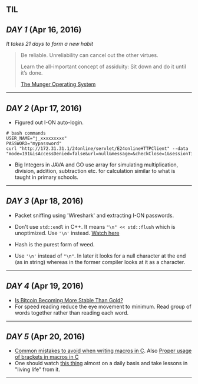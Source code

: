 **TIL**
----------

***DAY 1*** (Apr 16, 2016)
-
*It takes 21 days to form a new habit*

> Be reliable. Unreliability can cancel out the other virtues.
> 
> Learn the all-important concept of assiduity: Sit down and do it until it’s done.
>  
>  [The Munger Operating System](https://www.farnamstreetblog.com/2016/04/munger-operating-system/?utm_source=pocket&utm_medium=email&utm_campaign=pockethits)


----------

***DAY 2*** (Apr 17, 2016)
-
* Figured out I-ON auto-login.

```shell
# bash commands 
USER_NAME="j_xxxxxxxxx"
PASSWORD="mypassword"
curl "http://172.31.31.1/24online/servlet/E24onlineHTTPClient" --data "mode=191&isAccessDenied=false&url=null&message=&checkClose=1&sessionTimeout=-1&guestmsgreq=false&logintype=2&orgSessionTimeout=-1&chrome=-1&alerttime=null&timeout=-1&popupalert=0&dtold=0&mac=ec%3A30%3A91%3Aa2%3A84%3Ac7&servername=172.31.31.1&username=$USER_NAME&password=$PASSWORD&loginotp=false&logincaptcha=false&registeruserotp=false&registercaptcha=false"
```

* Big Integers in JAVA and GO use array for simulating multiplication, division, addition, subtraction etc. for calculation similar to what is taught in primary schools.

----------

***DAY 3*** (Apr 18, 2016)
-

* Packet sniffing using 'Wireshark' and extracting I-ON passwords.

* Don't use ``std::endl`` in C++. It means ``"\n" << std::flush`` which is unoptimized. Use ``'\n'`` instead.
[Watch here](https://www.youtube.com/watch?v=GMqQOEZYVJQ)

* Hash is the purest form of weed.

* Use ``'\n'`` instead of ``"\n"``. In later it looks for a null character at the end (as in string) whereas in the former compiler looks at it as a character.

--------

***DAY 4*** (Apr 19, 2016)
-

* [Is Bitcoin Becoming More Stable Than Gold?](http://blogs.wsj.com/moneybeat/2016/04/19/is-bitcoin-becoming-more-stable-than-gold/)
* For speed reading reduce the eye movement to minimum. Read group of words together rather than reading each word.

--------

***DAY 5*** (Apr 20, 2016)
-

* [Common mistakes to avoid when writing macros in C](http://www.commonsense4commonpeople.net/2008/11/tips-on-writing-c-macros.html). Also [Proper usage of brackets in macros in C](http://stackoverflow.com/questions/10820340/the-need-for-parentheses-in-macros-in-c)
* One should watch [this thing](https://www.youtube.com/watch?v=ji5_MqicxSo) almost on a daily basis and take lessons in "living life" from it.

--------
